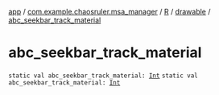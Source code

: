 [app](../../../index.md) / [com.example.chaosruler.msa_manager](../../index.md) / [R](../index.md) / [drawable](index.md) / [abc_seekbar_track_material](.)

# abc_seekbar_track_material

`static val abc_seekbar_track_material: `[`Int`](https://kotlinlang.org/api/latest/jvm/stdlib/kotlin/-int/index.html)
`static val abc_seekbar_track_material: `[`Int`](https://kotlinlang.org/api/latest/jvm/stdlib/kotlin/-int/index.html)